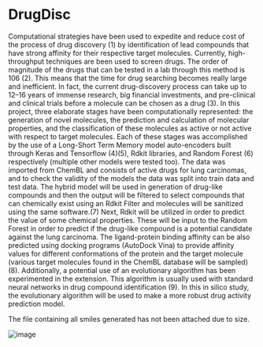 # DrugDisc



Computational strategies have been used to expedite and reduce cost of the process of drug discovery (1) by identification of lead compounds that have strong affinity for their respective target molecules. Currently, high-throughput techniques are been used to screen drugs. The order of magnitude of the drugs that can be tested in a lab through this method is 106 (2). This means that the time for drug searching becomes really large and inefficient. In fact, the current drug-discovery process can take up to 12–16 years of immense research, big financial investments, and pre-clinical and clinical trials before a molecule can be chosen as a drug (3). In this project, three elaborate stages have been computationally represented: the generation of novel molecules, the prediction and calculation of molecular properties, and the classification of these molecules as active or not active with respect to target molecules. Each of these stages was accomplished by the use of a Long-Short Term Memory model auto-encoders built through Keras and Tensorflow (4)(5), Rdkit libraries, and Random Forest (6) respectively (multiple other models were tested too). The data was imported from ChemBL and consists of active drugs for lung carcinomas, and to check the validity of the models the data was split into train data and test data. The hybrid model will be used in generation of drug-like compounds and then the output will be filtered to select compounds that can chemically exist using an Rdkit Filter and molecules will be sanitized using the same software.(7) Next, Rdkit will be utilized in order to predict the value of some chemical properties. These will be input to the Random Forest in order to predict if the drug-like compound is a potential candidate against the lung carcinoma. The ligand-protein binding affinity can be also predicted using docking programs (AutoDock Vina) to provide affinity values for different conformations of the protein and the target molecule (various target molecules found in the ChemBL database will be sampled) (8). Additionally, a potential use of an evolutionary algorithm has been experimented in the extension. This algorithm is usually used with standard neural networks in drug compound identification (9). In this in silico study, the evolutionary algorithm will be used to make a more robust drug activity prediction model.

The file containing all smiles generated has not been attached due to size.


![image](https://user-images.githubusercontent.com/29833463/148157181-fe3ba7c0-3150-4bd4-8390-8fd80b09eb53.png)
